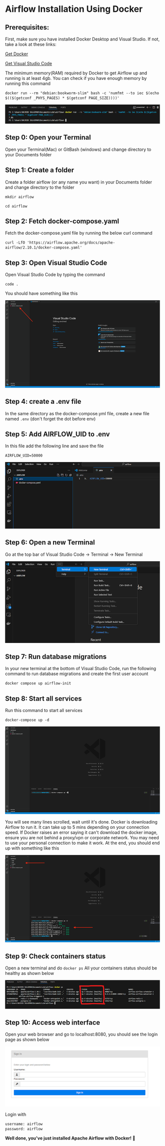 # Airflow Installation Using Docker
## Prerequisites:
First, make sure you have installed Docker Desktop and Visual Studio. If not, take a look at these links:

[Get Docker](https://docs.docker.com/get-docker/)

[Get Visual Studio Code](https://code.visualstudio.com/download)

The minimum memory(RAM) required by Docker to get Airflow up and running is at least 4gb. You can check if you have enough memory by running this command

```
docker run --rm "debian:bookworm-slim" bash -c 'numfmt --to iec $(echo $(($(getconf _PHYS_PAGES) * $(getconf PAGE_SIZE))))'
```

![ram_check](images/ram_check.png)

## Step 0: Open your Terminal
Open your Terminal(Mac) or GitBash (windows) and change directory to your Documents folder

## Step 1: Create a folder
Create a folder airflow (or any name you want) in your Documents folder and change directory to the folder
```
mkdir airflow
```
```
cd airflow
```

## Step 2: Fetch docker-compose.yaml
Fetch the docker-compose.yaml file by running the below curl command

```
curl -LfO 'https://airflow.apache.org/docs/apache-airflow/2.10.1/docker-compose.yaml'
```

## Step 3: Open Visual Studio Code
Open Visual Studio Code by typing the command 
```
code .
```
You should have something like this

![vscode](images/vscode.png)

## Step 4: create a .env file
In the same directory as the docker-compose.yml file, create a new file named ```.env``` (don't forget the dot before env)

## Step 5: Add AIRFLOW_UID to .env
In this file add the following line and save the file
```
AIRFLOW_UID=50000
```

![env](images/env.png)

## Step 6:  Open a new Terminal
Go at the top bar of Visual Studio Code -> Terminal -> New Terminal

![terminal](images/terminal.png)

## Step 7: Run database migrations
In your new terminal at the bottom of Visual Studio Code, run the following command to run database migrations and create the first user account

```
docker compose up airflow-init
```

## Step 8: Start all services
Run this command to start all services
```
docker-compose up -d
```

![docker_compose_up](images/docker_compose_up.png)

You will see many lines scrolled, wait until it's done. Docker is downloading Airflow to run it. It can take up to 5 mins depending on your connection speed. If Docker raises an error saying it can't download the docker image, ensure you are not behind a proxy/vpn or corporate network. You may need to use your personal connection to make it work. At the end, you should end up with something like this

![services_started](images/services_started.png)

## Step 9: Check containers status
Open a new terminal and do ```docker ps``` All your containers status should be healthy as shown below

![docker_ps](images/docker_ps.png)

## Step 10: Access web interface
Open your web browser and go to localhost:8080, you should see the login page as shown below

![login](images/login.png)

Login with 
```
username: airflow 
password: airflow
```

**Well done, you've just installed Apache Airflow with Docker! 🎉**